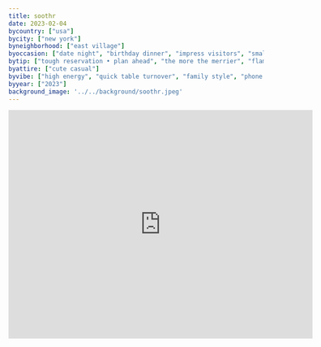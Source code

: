 ```yaml
---
title: soothr
date: 2023-02-04
bycountry: ["usa"]
bycity: ["new york"]
byneighborhood: ["east village"]
byoccasion: ["date night", "birthday dinner", "impress visitors", "small group"]
bytip: ["tough reservation • plan ahead", "the more the merrier", "flames cocktails"]
byattire: ["cute casual"]
byvibe: ["high energy", "quick table turnover", "family style", "phone eats first"]
byyear: ["2023"]
background_image: '../../background/soothr.jpeg'
---
```


<iframe src="https://www.google.com/maps/embed?pb=!1m18!1m12!1m3!1d3023.3508062181813!2d-73.98991662343516!3d40.73230573637132!2m3!1f0!2f0!3f0!3m2!1i1024!2i768!4f13.1!3m3!1m2!1s0x89c25923d7bca4d1%3a0x5bbeae84d9924f22!2ssoothr!5e0!3m2!1sen!2sus!4v1696877092065!5m2!1sen!2sus" width="600" height="450" style="border:0;" allowfullscreen="" loading="lazy" referrerpolicy="no-referrer-when-downgrade"></iframe>

